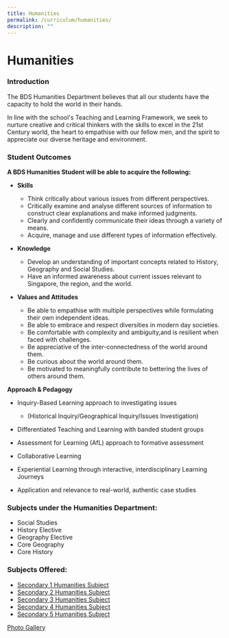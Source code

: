 ```yaml
---
title: Humanities
permalink: /curriculum/humanities/
description: ""
---
```

Humanities
==========

### Introduction

The BDS Humanities Department believes that all our students have the capacity to hold the world in their hands.    

  

In line with the school's Teaching and Learning Framework, we seek to nurture creative and critical thinkers with the skills to excel in the 21st Century world, the heart to empathise with our fellow men, and the spirit to appreciate our diverse heritage and environment.

### Student Outcomes 

<b>A BDS Humanities Student will be able to acquire the following:</b> 

*   <b>Skills</b>   
    *   Think critically about various issues from different perspectives. 
    *   Critically examine and analyse different sources of information to construct clear explanations and make informed judgments.      
    *   Clearly and confidently communicate their ideas through a variety of means.       
    *   Acquire, manage and use different types of information effectively. <br>

*   <b>Knowledge</b>

    *   Develop an understanding of important concepts related to History, Geography and Social Studies. 
    *   Have an informed awareness about current issues relevant to Singapore, the region, and the world. <br>

*   <b>Values and Attitudes</b>

    *   Be able to empathise with multiple perspectives while formulating their own independent ideas.
    *   Be able to embrace and respect diversities in modern day societies. 
    *   Be comfortable with complexity and ambiguity,and is resilient when faced with challenges. 
    *   Be appreciative of the inter-connectedness of the world around them. 
    *   Be curious about the world around them. 
    *   Be motivated to meaningfully contribute to bettering the lives of others around them.



<b>Approach & Pedagogy</b>

*   Inquiry-Based Learning approach to investigating issues 

    *   (Historical Inquiry/Geographical Inquiry/Issues Investigation)
*   Differentiated Teaching and Learning with banded student groups      
*   Assessment for Learning (AfL) approach to formative assessment       
*   Collaborative Learning       
*   Experiential Learning through interactive, interdisciplinary Learning Journeys      
*   Application and relevance to real-world, authentic case studies

### Subjects under the Humanities Department:

* Social Studies
* History Elective
* Geography Elective 
* Core Geography
* Core History


### Subjects Offered:
* [Secondary 1 Humanities Subject](/files/Humanities/Secondary%201%20Humanities%20Subjects.pdf)
* [Secondary 2 Humanities Subject](/files/Humanities/Secondary%202%20Humanities%20Subjects.pdf)
* [Secondary 3 Humanities Subject](/files/Humanities/Secondary%203%20Humanities%20Subjects.pdf)
* [Secondary 4 Humanities Subject](/files/Humanities/Secondary%204%20Humanities%20Subjects.pdf)
* [Secondary 5 Humanities Subject](/files/Humanities/Secondary%205%20Humanities%20Subjects.pdf)

[Photo Gallery](/files/Photo%20Gallery_v22-min.pdf)